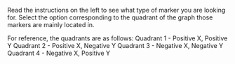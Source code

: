 Read the instructions on the left to see what type of marker you are looking for. Select the option corresponding to the quadrant of the graph those markers are mainly located in.

For reference, the quadrants are as follows:
Quadrant 1 - Positive X, Positive Y
Quadrant 2 - Positive X, Negative Y
Quadrant 3 - Negative X, Negative Y
Quadrant 4 - Negative X, Positive Y